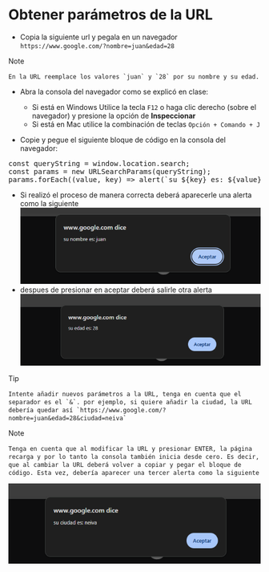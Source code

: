 # Obtener parámetros de la URL

- Copia la siguiente url y pegala en un navegador `https://www.google.com/?nombre=juan&edad=28`

> [!NOTE] 
    En la URL reemplace los valores `juan` y `28` por su nombre y su edad.


- Abra la consola del navegador como se explicó en clase:
  
  - Si está en Windows Utilice la tecla `F12` o haga clic derecho (sobre el navegador) y presione la opción de **Inspeccionar**
  - Si está en Mac utilice la combinación de teclas `Opción + Comando + J`

- Copie y pegue el siguiente bloque de código en la consola del navegador:

<pre>const queryString = window.location.search;
const params = new URLSearchParams(queryString);
params.forEach((value, key) => alert(`su ${key} es: ${value}`)); 
</pre>

- Si realizó el proceso de manera correcta deberá aparecerle una alerta como la siguiente 
![alt text](image.png)
- despues de presionar en aceptar deberá salirle otra alerta
![alt text](image-2.png)

> [!TIP]
    Intente añadir nuevos parámetros a la URL, tenga en cuenta que el separador es el `&`. por ejemplo, si quiere añadir la ciudad, la URL debería quedar así `https://www.google.com/?nombre=juan&edad=28&ciudad=neiva`

> [!NOTE]
    Tenga en cuenta que al modificar la URL y presionar ENTER, la página recarga y por lo tanto la consola también inicia desde cero. Es decir, que al cambiar la URL deberá volver a copiar y pegar el bloque de código. Esta vez, debería aparecer una tercer alerta como la siguiente 

![alt text](image-3.png)
